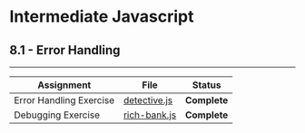 # Intermediate Javascript
## 8.1 - Error Handling
---
| Assignment              | File                           | Status          |
| ----------------------- | ------------------------------ | --------------- |
| Error Handling Exercise | [detective.js](./detective.js) | <b>Complete</b> |
| Debugging Exercise      | [rich-bank.js](./rich-bank.js) | <b>Complete</b> |